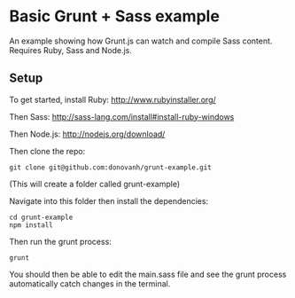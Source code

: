 # Basic Grunt + Sass example

An example showing how Grunt.js can watch and compile Sass content. Requires Ruby, Sass and Node.js.

## Setup

To get started, install Ruby: http://www.rubyinstaller.org/

Then Sass: http://sass-lang.com/install#install-ruby-windows

Then Node.js: http://nodejs.org/download/

Then clone the repo:

    git clone git@github.com:donovanh/grunt-example.git

(This will create a folder called grunt-example)


Navigate into this folder then install the dependencies:

    cd grunt-example
    npm install

Then run the grunt process:

    grunt

You should then be able to edit the main.sass file and see the grunt process automatically catch changes in the terminal.